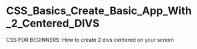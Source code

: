 # CSS_Basics_Create_Basic_App_With_2_Centered_DIVS
CSS FOR BEGINNERS: How to create 2 divs centered on your screen
